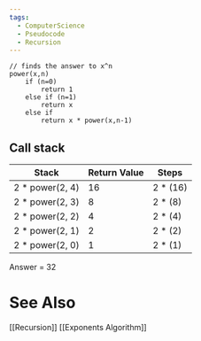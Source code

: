 ```yaml
---
tags:
  - ComputerScience
  - Pseudocode
  - Recursion
---
```

```
// finds the answer to x^n
power(x,n)
	if (n=0)
		return 1
	else if (n=1)
		return x
	else if
		return x * power(x,n-1)
```

## Call stack

| Stack           | Return Value | Steps    |
| --------------- | ------------ | -------- |
| 2 * power(2, 4) | 16           | 2 * (16) |
| 2 * power(2, 3) | 8            | 2 * (8)  |
| 2 * power(2, 2) | 4            | 2 * (4)  |
| 2 * power(2, 1) | 2            | 2 * (2)  |
| 2 * power(2, 0) | 1            | 2 * (1)  |
Answer = 32


# See Also
[[Recursion]]
[[Exponents Algorithm]]